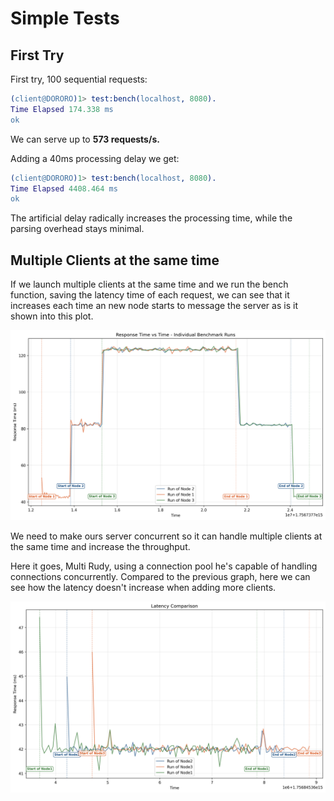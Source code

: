 # Simple Tests
## First Try
First try, 100 sequential requests:
```erlang
(client@DORORO)1> test:bench(localhost, 8080).
Time Elapsed 174.338 ms
ok
```
We can serve up to **573 requests/s.**

Adding a 40ms processing delay we get:
```erlang
(client@DORORO)1> test:bench(localhost, 8080).
Time Elapsed 4408.464 ms
ok
```
The artificial delay radically increases the processing time, while the parsing overhead stays minimal.

## Multiple Clients at the same time
If we launch multiple clients at the same time and we run the bench function, saving the latency time of each request, we can see that it increases each time an new node starts to message the server as is it shown into this plot.

![Latency increases with more clients](./sequential_benches/latency_plot.png)

We need to make ours server concurrent so it can handle multiple clients at the same time and increase the throughput.

Here it goes, Multi Rudy, using a connection pool he's capable of handling connections concurrently. Compared to the previous graph, here we can see how the latency doesn't increase when adding more clients.

![Latency remains the same](./concurrent_benches/latency_plot.png)
